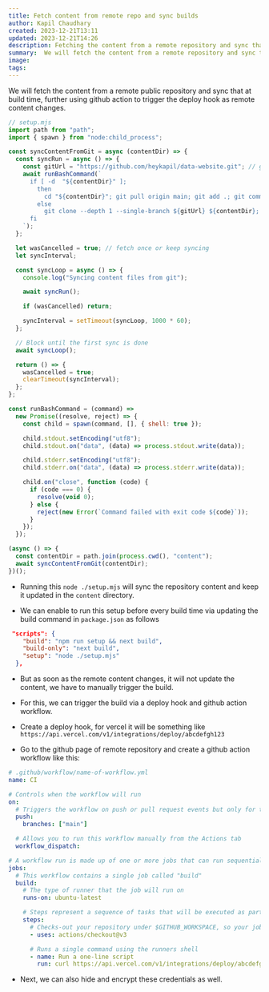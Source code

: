 ```yaml
---
title: Fetch content from remote repo and sync builds
author: Kapil Chaudhary
created: 2023-12-21T13:11
updated: 2023-12-21T14:26
description: Fetching the content from a remote repository and sync that at build time, further using github action to trigger the deploy hook as remote content changes.
summary:  We will fetch the content from a remote repository and sync that at build time, further using github action to trigger the deploy hook.
image:
tags:
---
```


We will fetch the content from a remote public repository and sync that at build time, further using github action to trigger the deploy hook as remote content changes.

```js
// setup.mjs
import path from "path";
import { spawn } from "node:child_process";

const syncContentFromGit = async (contentDir) => {
  const syncRun = async () => {
    const gitUrl = "https://github.com/heykapil/data-website.git"; // git url
    await runBashCommand(`
      if [ -d  "${contentDir}" ];
        then
          cd "${contentDir}"; git pull origin main; git add .; git commit -a -m 'auto-sync'; git push origin main;
        else
          git clone --depth 1 --single-branch ${gitUrl} ${contentDir};
      fi
    `);
  };

  let wasCancelled = true; // fetch once or keep syncing
  let syncInterval;

  const syncLoop = async () => {
    console.log("Syncing content files from git");

    await syncRun();

    if (wasCancelled) return;

    syncInterval = setTimeout(syncLoop, 1000 * 60);
  };

  // Block until the first sync is done
  await syncLoop();

  return () => {
    wasCancelled = true;
    clearTimeout(syncInterval);
  };
};

const runBashCommand = (command) =>
  new Promise((resolve, reject) => {
    const child = spawn(command, [], { shell: true });

    child.stdout.setEncoding("utf8");
    child.stdout.on("data", (data) => process.stdout.write(data));

    child.stderr.setEncoding("utf8");
    child.stderr.on("data", (data) => process.stderr.write(data));

    child.on("close", function (code) {
      if (code === 0) {
        resolve(void 0);
      } else {
        reject(new Error(`Command failed with exit code ${code}`));
      }
    });
  });

(async () => {
  const contentDir = path.join(process.cwd(), "content");
  await syncContentFromGit(contentDir);
})();
```

- Running this `node ./setup.mjs` will sync the repository content and keep it updated in the `content` directory.

- We can enable to run this setup before every build time via updating the build command in `package.json` as follows

```json
 "scripts": {
    "build": "npm run setup && next build",
    "build-only": "next build",
    "setup": "node ./setup.mjs"
  },
```

- But as soon as the remote content changes, it will not update the content, we have to manually trigger the build.

- For this, we can trigger the build via a deploy hook and github action workflow.

- Create a deploy hook, for vercel it will be something like `https://api.vercel.com/v1/integrations/deploy/abcdefgh123`

- Go to the github page of remote repository and create a github action workflow like this:

```yml
# .github/workflow/name-of-workflow.yml
name: CI

# Controls when the workflow will run
on:
  # Triggers the workflow on push or pull request events but only for the "main" branch
  push:
    branches: ["main"]

  # Allows you to run this workflow manually from the Actions tab
  workflow_dispatch:

# A workflow run is made up of one or more jobs that can run sequentially or in parallel
jobs:
  # This workflow contains a single job called "build"
  build:
    # The type of runner that the job will run on
    runs-on: ubuntu-latest

    # Steps represent a sequence of tasks that will be executed as part of the job
    steps:
      # Checks-out your repository under $GITHUB_WORKSPACE, so your job can access it
      - uses: actions/checkout@v3

      # Runs a single command using the runners shell
      - name: Run a one-line script
        run: curl https://api.vercel.com/v1/integrations/deploy/abcdefgh123
```

- Next, we can also hide and encrypt these credentials as well.
